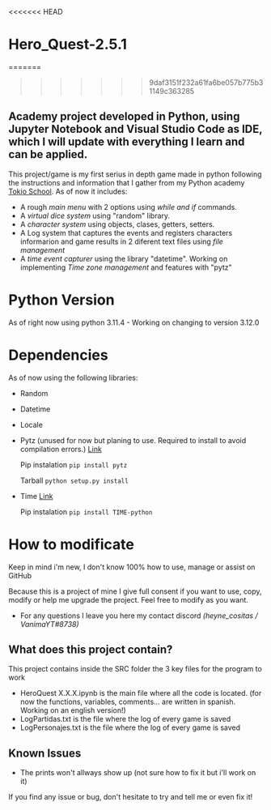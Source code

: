 <<<<<<< HEAD
# Hero_Quest-2.5.1
=======
>>>>>>> 9daf3151f232a61fa6be057b775b31149c363285
## Academy project developed in Python, using Jupyter Notebook and Visual Studio Code as IDE, which I will update with everything I learn and can be applied.

This project/game is my first serius in depth game made in python following the instructions and information that I gather from my Python academy [Tokio School](https://www.tokioschool.com).
As of now it includes:
* A rough *main menu* with 2 options using *while and if* commands.
* A *virtual dice system* using "random" library.
* A *character system* using objects, clases, getters, setters.
* A Log system that captures the events and registers characters informarion and game results in 2 diferent text files using *file management*
* A *time event capturer* using the library "datetime". Working on implementing *Time zone management* and features with "pytz"

# Python Version 
As of right now using python 3.11.4 - Working on changing to version 3.12.0

# Dependencies
As of now using the following libraries:
* Random
* Datetime
* Locale
* Pytz (unused for now but planing to use. Required to install to avoid compilation errors.) [Link](https://pypi.org/project/pytz/)

  Pip instalation ```pip install pytz```

  Tarball ```python setup.py install```
* Time [Link](https://pypi.org/project/TIME-python/#:~:text=Installing%20%26%20importing&text=The%20TIME%20package%20is%20available,date%20with%20the%20latest%20changes.&text=To%20upgrade%20the%20current%20version,install%20TIME-python%20--upgrade%20.&text=All%20available%20versions%20are%20listed%20in%20PyPI.)

  Pip instalation ```pip install TIME-python```

# How to modificate
Keep in mind i'm new, I don't know 100% how to use, manage or assist on GitHub

Because this is a project of mine I give full consent if you want to use, copy, modify or help me upgrade the project.
Feel free to modify as you want.

* For any questions I leave you here my contact discord *(heyne_cositas / VanimaYT#8738)*

## What does this project contain?

This project contains inside the SRC folder the 3 key files for the program to work
* HeroQuest X.X.X.ipynb is the main file where all the code is located. (for now the functions, variables, comments... are written in spanish. Working on an english version!)
* LogPartidas.txt is the file where the log of every game is saved
* LogPersonajes.txt is the file where the log of every game is saved

## Known Issues

- The prints won't allways show up (not sure how to fix it but i'll work on it)

If you find any issue or bug, don't hesitate to try and tell me or even fix it!
